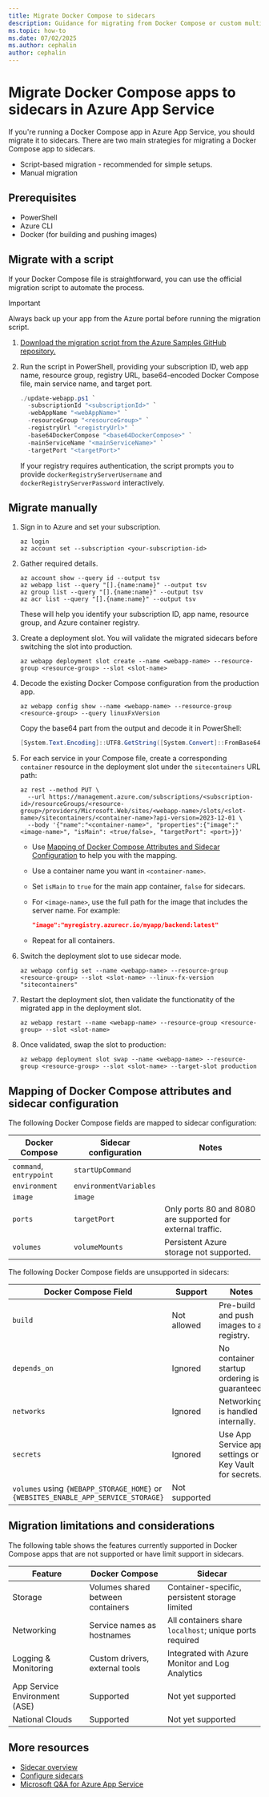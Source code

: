 ```yaml
---
title: Migrate Docker Compose to sidecars
description: Guidance for migrating from Docker Compose or custom multi-container apps to the sidecar model in Azure App Service.
ms.topic: how-to
ms.date: 07/02/2025
ms.author: cephalin
author: cephalin
---
```


# Migrate Docker Compose apps to sidecars in Azure App Service

If you're running a Docker Compose app in Azure App Service, you should migrate it to sidecars. There are two main strategies for migrating a Docker Compose app to sidecars.

- Script-based migration - recommended for simple setups.
- Manual migration

## Prerequisites

- PowerShell
- Azure CLI
- Docker (for building and pushing images)

## Migrate with a script

If your Docker Compose file is straightforward, you can use the official migration script to automate the process.

> [!IMPORTANT]
> Always back up your app from the Azure portal before running the migration script.

1. [Download the migration script from the Azure Samples GitHub repository.](https://github.com/Azure-Samples/sidecar-samples/blob/main/migration-script/update_sidecars.ps1)
2. Run the script in PowerShell, providing your subscription ID, web app name, resource group, registry URL, base64-encoded Docker Compose file, main service name, and target port.

    ```powershell
    ./update-webapp.ps1 `
      -subscriptionId "<subscriptionId>" `
      -webAppName "<webAppName>" `
      -resourceGroup "<resourceGroup>" `
      -registryUrl "<registryUrl>" `
      -base64DockerCompose "<base64DockerCompose>" `
      -mainServiceName "<mainServiceName>" `
      -targetPort "<targetPort>"
    ```

    If your registry requires authentication, the script prompts you to provide `dockerRegistryServerUsername` and `dockerRegistryServerPassword` interactively.

## Migrate manually

1. Sign in to Azure and set your subscription.

    ```azurecli
    az login
    az account set --subscription <your-subscription-id>
    ```

2. Gather required details.

    ```azurecli
    az account show --query id --output tsv
    az webapp list --query "[].{name:name}" --output tsv
    az group list --query "[].{name:name}" --output tsv
    az acr list --query "[].{name:name}" --output tsv
    ```

    These will help you identify your subscription ID, app name, resource group, and Azure container registry.

3. Create a deployment slot. You will validate the migrated sidecars before switching the slot into production.

    ```azurecli
    az webapp deployment slot create --name <webapp-name> --resource-group <resource-group> --slot <slot-name>
    ```

4. Decode the existing Docker Compose configuration from the production app.

    ```azurecli
    az webapp config show --name <webapp-name> --resource-group <resource-group> --query linuxFxVersion
    ```

    Copy the base64 part from the output and decode it in PowerShell:

    ```powershell
    [System.Text.Encoding]::UTF8.GetString([System.Convert]::FromBase64String("<base64value>"))
    ```

5. For each service in your Compose file, create a corresponding `container` resource in the deployment slot under the `sitecontainers` URL path:

    ```azurecli
    az rest --method PUT \
      --url https://management.azure.com/subscriptions/<subscription-id>/resourceGroups/<resource-group>/providers/Microsoft.Web/sites/<webapp-name>/slots/<slot-name>/sitecontainers/<container-name>?api-version=2023-12-01 \
      --body '{"name":"<container-name>", "properties":{"image":"<image-name>", "isMain": <true/false>, "targetPort": <port>}}'
    ```
    - Use [Mapping of Docker Compose Attributes and Sidecar Configuration](#mapping-of-docker-compose-attributes-and-sidecar-configuration) to help you with the mapping.
    - Use a container name you want in `<container-name>`.
    - Set `isMain` to `true` for the main app container, `false` for sidecars.
    - For `<image-name>`, use the full path for the image that includes the server name. For example:

        ```json
        "image":"myregistry.azurecr.io/myapp/backend:latest"
        ```
    - Repeat for all containers.

6. Switch the deployment slot to use sidecar mode.

    ```azurecli
    az webapp config set --name <webapp-name> --resource-group <resource-group> --slot <slot-name> --linux-fx-version "sitecontainers"
    ```

7. Restart the deployment slot, then validate the functionatity of the migrated app in the deployment slot.

    ```azurecli
    az webapp restart --name <webapp-name> --resource-group <resource-group> --slot <slot-name>
    ```

8. Once validated, swap the slot to production:
    ```azurecli
    az webapp deployment slot swap --name <webapp-name> --resource-group <resource-group> --slot <slot-name> --target-slot production
    ```

## Mapping of Docker Compose attributes and sidecar configuration

The following Docker Compose fields are mapped to sidecar configuration:

| Docker Compose | Sidecar configuration | Notes |
|---------------|----------------------|-------|
| `command`, `entrypoint` | `startUpCommand` | |
| `environment` | `environmentVariables` | |
| `image` | `image` | |
| `ports` | `targetPort` | Only ports 80 and 8080 are supported for external traffic. |
| `volumes` | `volumeMounts` | Persistent Azure storage not supported. |

The following Docker Compose fields are unsupported in sidecars:

| Docker Compose Field | Support | Notes |
|---------------------|---------|-------|
| `build` | Not allowed | Pre-build and push images to a registry. |
| `depends_on` | Ignored | No container startup ordering is guaranteed. |
| `networks` | Ignored | Networking is handled internally. |
| `secrets` | Ignored | Use App Service app settings or Key Vault for secrets. |
| `volumes` using `{WEBAPP_STORAGE_HOME}` or `{WEBSITES_ENABLE_APP_SERVICE_STORAGE}` | Not supported | |

## Migration limitations and considerations

The following table shows the features currently supported in Docker Compose apps that are not supported or have limit support in sidecars.

| Feature | Docker Compose | Sidecar |
|---------|---------------|---------|
| Storage | Volumes shared between containers | Container-specific, persistent storage limited |
| Networking | Service names as hostnames | All containers share `localhost`; unique ports required |
| Logging & Monitoring | Custom drivers, external tools | Integrated with Azure Monitor and Log Analytics |
| App Service Environment (ASE) | Supported | Not yet supported |
| National Clouds | Supported | Not yet supported |

## More resources

- [Sidecar overview](overview-sidecar.md)
- [Configure sidecars](configure-sidecar.md)
- [Microsoft Q&A for Azure App Service](/answers/tags/436/azure-app-service)